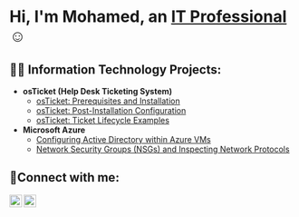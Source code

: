 <h1>Hi, I'm Mohamed, an <a href="https://www.linkedin.com/in/mohamed-hassan-2859352a">IT Professional</a>☺</h1>

<h2>👨‍💻 Information Technology Projects:</h2>

- <b>osTicket (Help Desk Ticketing System)</b>
  - [osTicket: Prerequisites and Installation](https://github.com/mohamedbristol/osticket-prereqs)
  - [osTicket: Post-Installation Configuration](https://github.com/QuonSmith9/post-install-config)
  - [osTicket: Ticket Lifecycle Examples](https://github.com/QuonSmith9/ticket-lifecycle)
- <b>Microsoft Azure</b>
  - [Configuring Active Directory within Azure VMs](https://github.com/QuonSmith9/configure-ad)
  - [Network Security Groups (NSGs) and Inspecting Network Protocols](https://github.com/QuonSmith9/azure-network-protocols)

<h2>🤳Connect with me:</h2>

[<img align="left" alt="Josh | LinkedIn" width="22px" src="https://cdn.jsdelivr.net/npm/simple-icons@v3/icons/linkedin.svg" />][linkedin]
[<img align="left" alt="Josh | Instagram" width="22px" src="https://cdn.jsdelivr.net/npm/simple-icons@v3/icons/instagram.svg" />][instagram]

[instagram]: https://www.instagram.com/motech2023
[linkedin]: https://www.linkedin.com/in/mohamed-hassan-2859352a

